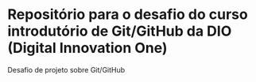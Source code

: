 # Repositório para o desafio do curso introdutório de Git/GitHub da DIO (Digital Innovation One)
Desafio de projeto sobre Git/GitHub
